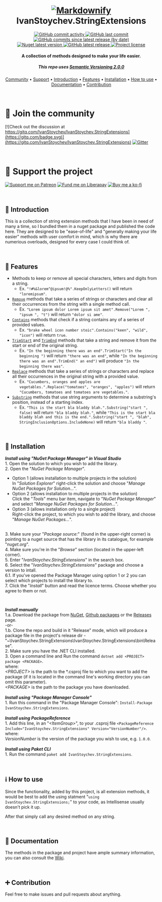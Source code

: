 <h1 align="center">
  <br>
  <a href="https://www.nuget.org/packages/IvanStoychev.StringExtensions"><img src="https://imgur.com/8bTHOdq.png" alt="Markdownify"></a>
  <br>
  IvanStoychev.StringExtensions
  <br>
</h1>

<p align="center">
  <a href="https://github.com/IvanStoychev/IvanStoychev.StringExtensions/graphs/commit-activity">
    <img src="https://img.shields.io/github/commit-activity/m/IvanStoychev/IvanStoychev.StringExtensions?style=plastic"
         alt="GitHub commit activity">
  </a>
  <a href="https://github.com/IvanStoychev/IvanStoychev.StringExtensions/branches">
    <img src="https://img.shields.io/github/last-commit/IvanStoychev/IvanStoychev.StringExtensions?style=plastic"
         alt="GitHub last commit">
  </a>
  <a href="https://github.com/IvanStoychev/IvanStoychev.StringExtensions/graphs/commit-activity">
    <img src="https://img.shields.io/github/commits-since/IvanStoychev/IvanStoychev.StringExtensions/latest?style=plastic"
         alt="GitHub commits since latest release (by date)">
  </a>
 <br> 
  <a href="https://www.nuget.org/packages/IvanStoychev.StringExtensions">
    <img src="https://img.shields.io/nuget/v/IvanStoychev.StringExtensions?style=plastic"
         alt="Nuget latest version">
  </a>
  <a href="https://github.com/IvanStoychev/IvanStoychev.StringExtensions/releases">
    <img src="https://img.shields.io/github/v/release/IvanStoychev/IvanStoychev.StringExtensions?style=plastic"
         alt="GitHub latest release">
  </a>
  <a href="https://github.com/IvanStoychev/IvanStoychev.StringExtensions/blob/master/LICENSE">
    <img src="https://img.shields.io/github/license/IvanStoychev/IvanStoychev.StringExtensions?style=plastic"
         alt="Project license">
  </a>
</p>

<h4 align="center">A collection of methods designed to make your life easier.</h4>
<h5 align="center">This repo uses <a href="https://semver.org/#semantic-versioning-200">Semantic Versioning 2.0.0</a></h5>

<p align="center">
  <a href="#join-the-community">Community</a> •
  <a href="#support-the-project">Support</a> •
  <a href="#introduction">Introduction</a> •
  <a href="#features">Features</a> •
  <a href="#installation">Installation</a> •
  <a href="#how-to-use">How to use</a> •
  <a href="#documentation">Documentation</a> •
  <a href="#contribution">Contribution</a>
</p>

<br/>

# :speech_balloon: Join the community
[![Check out the discussion at https://gitq.com/IvanStoychev/IvanStoychev.StringExtensions](https://gitq.com/badge.svg)](https://gitq.com/IvanStoychev/IvanStoychev.StringExtensions)
[![Gitter](https://badges.gitter.im/IvanStoychev-StringExtensions/community.svg)](https://gitter.im/IvanStoychev-StringExtensions/community?utm_source=badge&utm_medium=badge&utm_campaign=pr-badge)

<br/>

# :sparkling_heart: Support the project
[![Support me on Patreon](https://img.shields.io/badge/Patreon-support-orange)](https://www.patreon.com/IvanStoychev)
[![Fund me on Liberapay](https://img.shields.io/badge/Liberapay-donate-green)](https://liberapay.com/IvanStoychev/donate)
[![Buy me a ko-fi](https://img.shields.io/badge/Buy%20me%20a-Ko--fi-blue)](https://ko-fi.com/U7U31XQ28)

<br/>

:mega: Introduction
------------
This is a collection of string extension methods that I have been in need of many a time, so I bundled them in a nuget package and published the code here. They are designed to be "ease-of-life" and "generally making your life easier" methods with user comfort in mind, which is why there are numerious overloads, designed for every case I could think of.

<br/>

:newspaper: Features
------------
* Methods to keep or remove all special characters, letters and digits from a string.
  * Ex. `"!#%&lorem^@ipsum!@%".KeepOnlyLetters()` will return `"loremipsum"`.
* [`Remove`][6] methods that take a series of strings or characters and clear all their occurrences from the string with a single method call.
  * Ex. `"Lorem ipsum dolor Lorem ipsum sit amet".Remove("Lorem ", "ipsum ", "t")` will return `"dolor si ame"`.
* [`Contains`][7] methods that check if a string contains any of a series of provided values.
  * Ex. `"brake wheel icon number stoic".Contains("keen", "wild", "icon")` will return `true`.
* [`TrimStart`][6] and [`TrimEnd`][6] methods that take a string and remove it from the start or end of the original string.
  * Ex. `"In the beginning there was an end".TrimStart("In the beginning ")` will return `"there was an end"`, while `"In the beginning there was an end".TrimEnd(" an end")` will produce `"In the beginning there was"`.
* [`Replace`][8] methods that take a series of strings or characters and replace all their occurrences in the original string with a provided value.
  * Ex. `"Cucumbers, oranges and apples are vegetables.".Replace("tomatoes", "oranges", "apples")` will return `"Cucumbers, tomatoes and tomatoes are vegetables."`.
* [`Substring`][9] methods that use string arguments to determine a substring's position, instead of a starting index.
  * Ex. `"This is the start bla bladdy blah.".Substring("start ", false)` will return `"bla bladdy blah."`, while `"This is the start bla bladdy blah and this is the end.".Substring("start ", "blah", StringInclusionOptions.IncludeNone)` will return `"bla bladdy "`.

<br/>

:construction_worker: Installation
------------
__*Install using "NuGet Package Manager" in Visual Studio*__
<br/>1. Open the solution to which you wish to add the library.
<br/>2. Open the "_NuGet Package Manager_".

* Option 1 (allows installation to multiple projects in the solution)
<br/>In "_Solution Explorer_" right-click the solution and choose "_Manage NuGet Packages for Solution..._".
* Option 2 (allows installation to multiple projects in the solution)
<br/>Click the "_Tools_" menu bar item, navigate to "_NuGet Package Manager_" and select "_Manage NuGet Packages for Solution..._".
* Option 3 (allows installation only to a single project)
<br/>Right-click the project, to which you wish to add the library, and choose "_Manage NuGet Packages..._".

<br/>3. Make sure your "_Package source:_" (found in the upper-right corner) is pointing to a nuget source that has the library in its catalogue, for example "_nuget.org_". 
<br/>4. Make sure you're in the "_Browse_" section (located in the upper-left corner).
<br/>5. Enter "_IvanStoychev.StringExtensions_" in the search box.
<br/>6. Select the "_IvanStoychev.StringExtensions_" package and choose a version to intall.
<br/>6.1. If you've opened the Package Manager using option 1 or 2 you can select which projects to install the library to.
<br/>7. Click the "_Install_" button and read the licence terms. Choose whether you agree to them or not.

<br/>

__*Install manually*__
<br/>1.a. Download the package from [NuGet][4], [Github packages][5] or the [Releases][2] page.
<br/>-or-
<br/>1.b. Clone the repo and build in it "Release" mode, which will produce a package file in the project's release dir - "~\IvanStoychev.StringExtensions\IvanStoychev.StringExtensions\bin\Release".
<br/>2. Make sure you have the .NET CLI installed.
<br/>3. Open a command line and Run the command `dotnet add <PROJECT> package <PACKAGE>`.
<br/>where:
<br/>*\<PROJECT\>* is the path to the \*.csproj file to which you want to add the package (if it is located in the command line's working directory you can omit this parameter).
<br/>*\<PACKAGE\>* is the path to the package you have downloaded.
<br/>
<br/>__*Install using "Package Manager Console"*__
<br/>1. Run this command in the "Package Manager Console": `Install-Package IvanStoychev.StringExtensions`.
<br/>
<br/>__*Install using PackageReference*__
<br/>1. Add this line, in an "*\<ItemGroup>*", to your .csproj file `<PackageReference Include="IvanStoychev.StringExtensions" Version="VersionNumber"/>`.
<br/>where:
<br/>*VersionNumber* is the version of the package you wish to use, e.g. `1.0.0`.
<br/>
<br/>__*Install using Paket CLI*__
<br/>1. Run the command `paket add IvanStoychev.StringExtensions`.

<br/>

:information_source: How to use
----------
Since the functionality, added by this project, is all extension methods, it would be best to add the using statment "`using IvanStoychev.StringExtensions;`" to your code, as Intellisense usually doesn't pick it up.

After that simply call any desired method on any string.

<br/>

:scroll: Documentation
-------------
The methods in the package and project have ample summary information, you can also consult the [Wiki][3].

<br/>

:heavy_plus_sign: Contribution
-------------
Feel free to make issues and pull requests about anything.


  [2]: https://github.com/IvanStoychev/IvanStoychev.StringExtensions/releases
  [3]: https://github.com/IvanStoychev/IvanStoychev.StringExtensions/wiki/
  [4]: https://www.nuget.org/packages/IvanStoychev.StringExtensions/
  [5]: https://github.com/IvanStoychev/IvanStoychev.StringExtensions/packages
  [6]: https://github.com/IvanStoychev/IvanStoychev.StringExtensions/wiki/Remover
  [7]: https://github.com/IvanStoychev/IvanStoychev.StringExtensions/wiki/Comparer
  [8]: https://github.com/IvanStoychev/IvanStoychev.StringExtensions/wiki/Replacer
  [9]: https://github.com/IvanStoychev/IvanStoychev.StringExtensions/wiki/Selector
